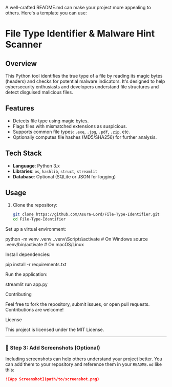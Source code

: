 A well-crafted README.md can make your project more appealing to others. Here's a template you can use:

# File Type Identifier & Malware Hint Scanner

## Overview

This Python tool identifies the true type of a file by reading its magic bytes (headers) and checks for potential malware indicators. It's designed to help cybersecurity enthusiasts and developers understand file structures and detect disguised malicious files.

## Features

- Detects file type using magic bytes.
- Flags files with mismatched extensions as suspicious.
- Supports common file types: `.exe`, `.jpg`, `.pdf`, `.zip`, etc.
- Optionally computes file hashes (MD5/SHA256) for further analysis.

## Tech Stack

- **Language**: Python 3.x
- **Libraries**: `os`, `hashlib`, `struct`, `streamlit`
- **Database**: Optional (SQLite or JSON for logging)

## Usage

1. Clone the repository:

   ```bash
   git clone https://github.com/Asura-Lord/File-Type-Identifier.git
   cd File-Type-Identifier


Set up a virtual environment:

python -m venv .venv
.\.venv\Scripts\activate  # On Windows
source .venv/bin/activate # On macOS/Linux


Install dependencies:

pip install -r requirements.txt


Run the application:

streamlit run app.py

Contributing

Feel free to fork the repository, submit issues, or open pull requests. Contributions are welcome!

License

This project is licensed under the MIT License.


---

### 📸 Step 3: Add Screenshots (Optional)

Including screenshots can help others understand your project better. You can add them to your repository and reference them in your `README.md` like this:

```markdown
![App Screenshot](path/to/screenshot.png)
